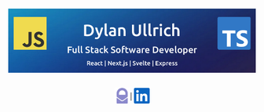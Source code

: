 ![Dylan Ullrich - GitHub Banner](./images/github-banner.png)

<div style="justify-content:center; display:flex;align-items:center">

<a href="mailto:me@dylanullrich.com" target="_blank" rel="noopener noreferrer"><img height="32" src="./images/protonmail.svg" alt="protonmail logo"></a>

<p>|&nbsp;</p>

<a href="https://www.linkedin.com/in/dsullrich/" target="_blank" rel="noopener noreferrer"><img height="32" src="./images/linkedin.svg" alt="linkedin logo"></a>

</div>
